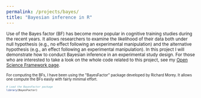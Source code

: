 ```yaml
---
permalink: /projects/bayes/
title: "Bayesian inference in R"
---
```


<small>Use of the Bayes factor (BF) has become more popular in cognitive training studies during the recent years. It allows researchers to examine the likelihood of their data both under null hypothesis (e.g., no effect following an experimental manipulation) and the alternative hypothesis (e.g., an effect following an experimental manipulation). In this project I will demonstrate how to conduct Bayesian inference in an experimental study design. For those who are interested to take a look on the whole code related to this project, see my [Open Science Framework page](https://osf.io/q7xe2/).

<small>For computing the BFs, I have been using the "BayesFactor" package developed by Richard Morey. It allows one compute the BFs easily with fairly minimal effort.<small>
```r
# Load the BayesFactor package
library(BayesFactor)
```
<br>
